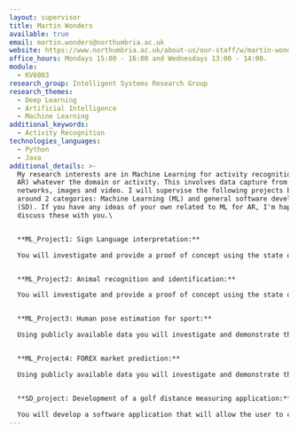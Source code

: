 ```yaml
---
layout: supervisor
title: Martin Wonders
available: true
email: martin.wonders@northumbria.ac.uk
website: https://www.northumbria.ac.uk/about-us/our-staff/w/martin-wonders/
office_hours: Mondays 15:00 - 16:00 and Wednesdays 13:00 - 14:00.
module:
  - KV6003
research_group: Intelligent Systems Research Group
research_themes:
  - Deep Learning
  - Artificial Intelligence
  - Machine Learning
additional_keywords:
  - Activity Recognition
technologies_languages:
  - Python
  - Java
additional_details: >-
  My research interests are in Machine Learning for activity recognition (ML for
  AR) whatever the domain or activity. This involves data capture from sensor
  networks, images and video. I will supervise the following projects based
  around 2 categories: Machine Learning (ML) and general software development
  (SD). If you have any ideas of your own related to ML for AR, I'm happy to
  discuss these with you.\


  **ML_Project1: Sign Language interpretation:**

  You will investigate and provide a proof of concept using the state of the art in Machine learning techniques for interpreting sign language from images.


  **ML_Project2: Animal recognition and identification:**

  You will investigate and provide a proof of concept using the state of the art in Machine learning techniques for recognition and identification of specific animals in a herd.  


  **ML_Project3: Human pose estimation for sport:**

  Using publicly available data you will investigate and demonstrate the state of the art in Machine learning techniques for analysing human pose in sport. The aim here is to be able to indicate where an athlete can improve posture, position and technique within the range of known ideals.   


  **ML_Project4: FOREX market prediction:**

  Using publicly available data you will investigate and demonstrate the state of the art in time series Machine learning techniques for predicting the direction of currency pairs on the foreign exchange market.  


  **SD_project: Development of a golf distance measuring application:**

  You will develop a software application that will allow the user to click two points on a golf course and provide distance measurements for use in range finding.
---
```

